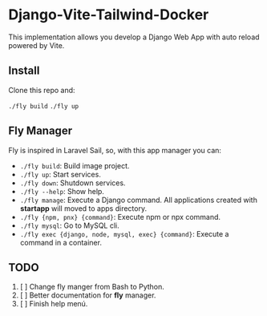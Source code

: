 # Django-Vite-Tailwind-Docker

This implementation allows you develop a Django Web App with auto reload powered by Vite.

## Install

Clone this repo and:

`./fly build`
`./fly up`

## Fly Manager

Fly is inspired in Laravel Sail, so, with this app manager you can:

- `./fly build`: Build image project.
- `./fly up`: Start services.
- `./fly down`: Shutdown services.
- `./fly --help`: Show help.
- `./fly manage`: Execute a Django command. All applications created with **startapp** will moved to apps directory.
- `./fly {npm, pnx} {command}`: Execute npm or npx command.
- `./fly mysql`: Go to MySQL cli.
- `./fly exec {django, node, mysql, exec} {command}`: Execute a command in a container.

## TODO

1. [ ] Change fly manger from Bash to Python.
2. [ ] Better documentation for **fly** manager.
3. [ ] Finish help menú.